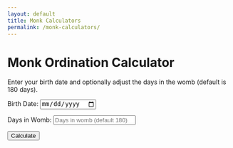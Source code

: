 ```yaml
---
layout: default
title: Monk Calculators
permalink: /monk-calculators/
---
```


<h1>Monk Ordination Calculator</h1>
<p>Enter your birth date and optionally adjust the days in the womb (default is 180 days).</p>

<label for="birthdate">Birth Date:</label>
<input type="date" id="birthdate">

<label for="wombDays">Days in Womb:</label>
<input type="number" id="wombDays" placeholder="Days in womb (default 180)">

<button onclick="calculateOrdinationDate()">Calculate</button>

<p id="result"></p>

<script src="/assets/js/ordination-date-calculator-dn.html"></script>
